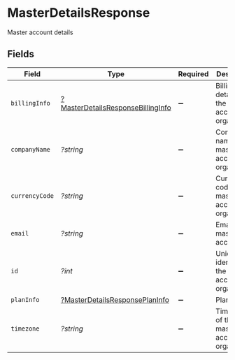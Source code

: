 # MasterDetailsResponse

Master account details


## Fields

| Field                                                                                        | Type                                                                                         | Required                                                                                     | Description                                                                                  |
| -------------------------------------------------------------------------------------------- | -------------------------------------------------------------------------------------------- | -------------------------------------------------------------------------------------------- | -------------------------------------------------------------------------------------------- |
| `billingInfo`                                                                                | [?MasterDetailsResponseBillingInfo](../../models/shared/MasterDetailsResponseBillingInfo.md) | :heavy_minus_sign:                                                                           | Billing details of the master account organization                                           |
| `companyName`                                                                                | *?string*                                                                                    | :heavy_minus_sign:                                                                           | Company name of master account organization                                                  |
| `currencyCode`                                                                               | *?string*                                                                                    | :heavy_minus_sign:                                                                           | Currency code of the master account organization                                             |
| `email`                                                                                      | *?string*                                                                                    | :heavy_minus_sign:                                                                           | Email id of master account                                                                   |
| `id`                                                                                         | *?int*                                                                                       | :heavy_minus_sign:                                                                           | Unique identifier of the master account organization                                         |
| `planInfo`                                                                                   | [?MasterDetailsResponsePlanInfo](../../models/shared/MasterDetailsResponsePlanInfo.md)       | :heavy_minus_sign:                                                                           | Plan details                                                                                 |
| `timezone`                                                                                   | *?string*                                                                                    | :heavy_minus_sign:                                                                           | Timezone of the master account organization                                                  |